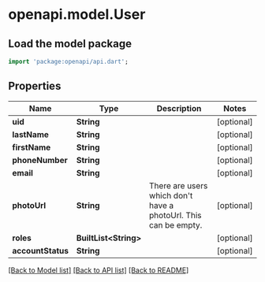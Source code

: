 # openapi.model.User

## Load the model package
```dart
import 'package:openapi/api.dart';
```

## Properties
Name | Type | Description | Notes
------------ | ------------- | ------------- | -------------
**uid** | **String** |  | [optional] 
**lastName** | **String** |  | [optional] 
**firstName** | **String** |  | [optional] 
**phoneNumber** | **String** |  | [optional] 
**email** | **String** |  | [optional] 
**photoUrl** | **String** | There are users which don't have a photoUrl. This can be empty. | [optional] 
**roles** | **BuiltList&lt;String&gt;** |  | [optional] 
**accountStatus** | **String** |  | [optional] 

[[Back to Model list]](../README.md#documentation-for-models) [[Back to API list]](../README.md#documentation-for-api-endpoints) [[Back to README]](../README.md)


